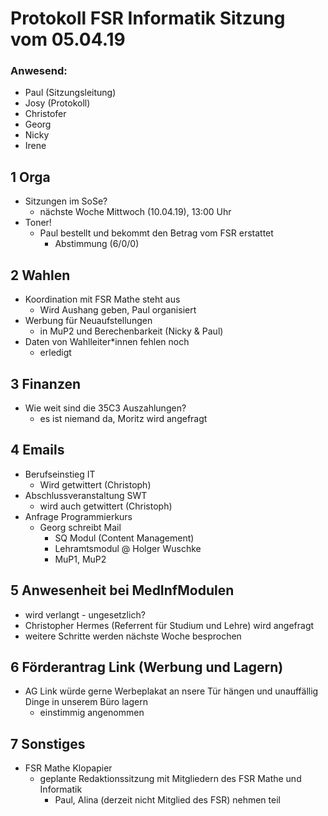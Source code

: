 ---
---

# Protokoll FSR Informatik Sitzung vom 05.04.19

### Anwesend:

- Paul (Sitzungsleitung)
- Josy (Protokoll)
- Christofer
- Georg
- Nicky
- Irene

## 1 Orga

- Sitzungen im SoSe?
  - nächste Woche Mittwoch (10.04.19), 13:00 Uhr
- Toner!
  - Paul bestellt und bekommt den Betrag vom FSR erstattet
    - Abstimmung (6/0/0)

## 2 Wahlen

- Koordination mit FSR Mathe steht aus
  - Wird Aushang geben, Paul organisiert
- Werbung für Neuaufstellungen
  - in MuP2 und Berechenbarkeit (Nicky & Paul)
- Daten von Wahlleiter\*innen fehlen noch
  - erledigt

## 3 Finanzen

- Wie weit sind die 35C3 Auszahlungen?
  - es ist niemand da, Moritz wird angefragt

## 4 Emails

- Berufseinstieg IT
  - Wird getwittert (Christoph)
- Abschlussveranstaltung SWT
  - wird auch getwittert (Christoph)
- Anfrage Programmierkurs
  - Georg schreibt Mail
    - SQ Modul (Content Management)
    - Lehramtsmodul @ Holger Wuschke
    - MuP1, MuP2

## 5 Anwesenheit bei MedInfModulen

- wird verlangt - ungesetzlich?
- Christopher Hermes (Referrent für Studium und Lehre) wird angefragt
- weitere Schritte werden nächste Woche besprochen

## 6 Förderantrag Link (Werbung und Lagern)

- AG Link würde gerne Werbeplakat an nsere Tür hängen und unauffällig Dinge in unserem Büro lagern
  - einstimmig angenommen

## 7 Sonstiges

- FSR Mathe Klopapier
  - geplante Redaktionssitzung mit Mitgliedern des FSR Mathe und Informatik
    - Paul, Alina (derzeit nicht Mitglied des FSR) nehmen teil
